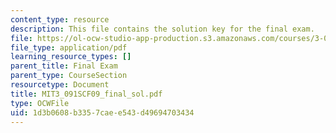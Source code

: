 ```yaml
---
content_type: resource
description: This file contains the solution key for the final exam.
file: https://ol-ocw-studio-app-production.s3.amazonaws.com/courses/3-091sc-introduction-to-solid-state-chemistry-fall-2010/1d3b0608b3357caee543d49694703434_MIT3_091SCF09_final_sol.pdf
file_type: application/pdf
learning_resource_types: []
parent_title: Final Exam
parent_type: CourseSection
resourcetype: Document
title: MIT3_091SCF09_final_sol.pdf
type: OCWFile
uid: 1d3b0608-b335-7cae-e543-d49694703434
---
```

